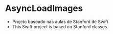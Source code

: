# AsyncLoadImages

- Projeto baseado nas aulas de Stanford de Swift
- This Swift project is based on Stanford classes
